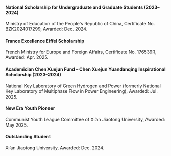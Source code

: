 #### National Scholarship for Undergraduate and Graduate Students (2023–2024)
Ministry of Education of the People's Republic of China, Certificate No. BZK2024017299, Awarded: Dec. 2024.
#### France Excellence Eiffel Scholarship
French Ministry for Europe and Foreign Affairs, Certificate No. 176539R, Awarded: Apr. 2025.
#### Academician Chen Xuejun Fund – Chen Xuejun Yuandanqing Inspirational Scholarship (2023–2024)
National Key Laboratory of Green Hydrogen and Power (formerly National Key Laboratory of Multiphase Flow in Power Engineering), Awarded: Jul. 2025.
#### New Era Youth Pioneer
Communist Youth League Committee of Xi’an Jiaotong University, Awarded: May 2025.
#### Outstanding Student
Xi’an Jiaotong University, Awarded: Dec. 2024.